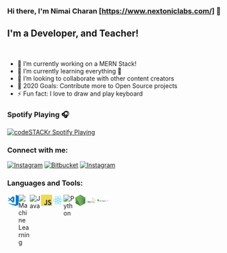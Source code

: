 ### Hi there, I'm Nimai Charan [https://www.nextoniclabs.com/] 👋


## I'm a  Developer, and Teacher!

​
- 🔭 I’m currently working on a MERN Stack!
- 🌱 I’m currently learning everything 🤣
- 👯 I’m looking to collaborate with other content creators
- 🥅 2020 Goals: Contribute more to Open Source projects
- ⚡ Fun fact: I love to draw and play keyboard

### Spotify Playing 🎧
[<img src="https://now-playing-codestackr.vercel.app/api/spotify-playing" alt="codeSTACKr Spotify Playing" width="350" />](https://open.spotify.com/playlist/1wdyyrGZ3a45n3hMQ35PQT)

### Connect with me:
[<img  alt="Instagram" width="30px" src="https://image.flaticon.com/icons/svg/174/174855.svg" />](https://www.instagram.com/me_nimai/)
[<img  alt="Bitbucket" width="30px" src="https://d301sr5gafysq2.cloudfront.net/d7d1dd52686b/img/logos/bitbucket/android-chrome-192x192.png" />](https://bitbucket.org/nimaicharanmaikap/)
[<img  alt="Instagram" width="30px" src="https://image.flaticon.com/icons/svg/733/733579.svg" />](https://twitter.com/menimaicharan)


### Languages and Tools:
<img align="left" alt="Visual Studio Code" width="26px" src="https://raw.githubusercontent.com/github/explore/80688e429a7d4ef2fca1e82350fe8e3517d3494d/topics/visual-studio-code/visual-studio-code.png" />
<img align="left" alt="Machine Learning" width="26px" src="https://image.flaticon.com/icons/svg/2103/2103658.svg" />

<img align="left" alt="Java" width="26px" src="https://image.flaticon.com/icons/svg/919/919854.svg" />
<img align="left" alt="JavaScript" width="26px" src="https://raw.githubusercontent.com/github/explore/80688e429a7d4ef2fca1e82350fe8e3517d3494d/topics/javascript/javascript.png" />
<img align="left" alt="React" width="26px" src="https://raw.githubusercontent.com/github/explore/80688e429a7d4ef2fca1e82350fe8e3517d3494d/topics/react/react.png" />
<img align="left" alt="Python" width="26px" src="https://image.flaticon.com/icons/svg/1822/1822899.svg" />
<img align="left" alt="Node.js" width="26px" src="https://raw.githubusercontent.com/github/explore/80688e429a7d4ef2fca1e82350fe8e3517d3494d/topics/nodejs/nodejs.png" />
<img align="left" alt="MySQL" width="26px" src="https://raw.githubusercontent.com/github/explore/80688e429a7d4ef2fca1e82350fe8e3517d3494d/topics/mysql/mysql.png" />
<img align="left" alt="MongoDB" width="26px" src="https://raw.githubusercontent.com/github/explore/80688e429a7d4ef2fca1e82350fe8e3517d3494d/topics/mongodb/mongodb.png" /
<img align="left" alt="GitHub" width="26px" src="https://raw.githubusercontent.com/github/explore/78df643247d429f6cc873026c0622819ad797942/topics/github/github.png" />
